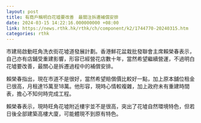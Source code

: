 ```yaml
---
layout: post
title: 有商戶稱明白花墟要改善　最關注拆遷補償安排
date: 2024-03-15 14:22:16.000000000 +08:00
link: https://news.rthk.hk/rthk/ch/component/k2/1744770-20240315.htm
categories: rthk
---
```


市建局啟動旺角洗衣街花墟道發展計劃。香港鮮花盆栽批發聯會主席賴榮春表示，自己亦有店鋪受重建影響，形容已經營花店數十年，當然希望繼續營運，不過明白花墟要改善，最關心是拆遷過程中的補償安排。

賴榮春指出，現在市道不是很好，當然希望賠償價比較好一點，加上原本舖位租金已很高，月租達15萬至18萬。他形容，現時心情較複雜，加上政府未有重建時間表，擔心不知何時完成工程。

賴榮春表示，現時旺角花墟附近樓宇並不是很高，突出了花墟自然環境特色，但若日後全部建築高樓大廈，可能體現不到原有特色。
